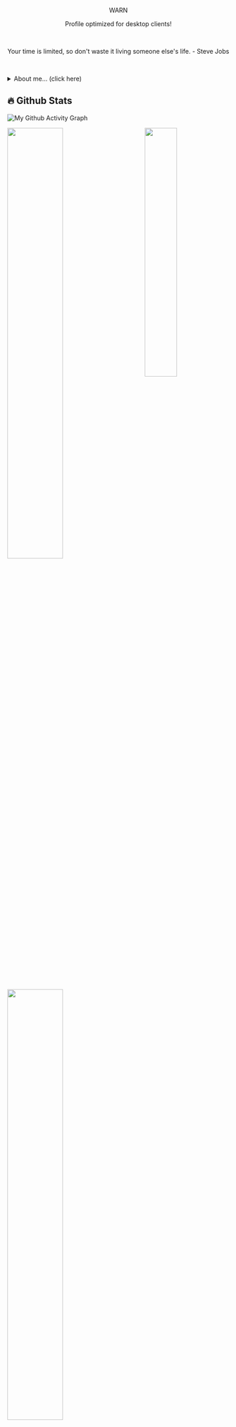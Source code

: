 <p align="center">WARN</p>
<p align="center">Profile optimized for desktop clients!</p>
<br/>

<p align="center">Your time is limited, so don't waste it living someone else's life. - Steve Jobs<p/>
<br/>

<p>
<div>
<details>
  <summary>About me... (click here)</summary>
  
  - Contact: [**nerdwork@duck.com**](mailto:nerdwork@duck.com)
  - Future: **studying to be a skull in the brazilian army**
</details>
</p>

## 🔥 Github Stats
![My Github Activity Graph](https://github-readme-activity-graph.vercel.app/graph?username=nerdonhub&theme=rogue)
<br/>

<a href="https://cursos.alura.com.br/user/nerdonhub/fullCertificate/db85a86babba4c2d9f102bcb6a69e781"><img align="right" width="38%" src="https://i.imgur.com/VxANS89.jpg"/><a/>
  <a href="https://github.com/nerdonhub"><img width="50%" src="https://github-readme-stats.vercel.app/api?username=nerdonhub&theme=radical"></a>
  <a href="https://github.com/nerdonhub"><img width="50%" src="http://github-readme-streak-stats.herokuapp.com/?user=nerdonhub&theme=radical&date_format=M%20j%5B%2C%20Y%5D&ring=ff3068&fire=ff3068&sideNums=ff3068"></a>
  <br/>
  
## 📘 My top open source projects

<p align="left">
  <a href="https://github.com/nerdonhub/JBChat"><img width="25%" src="https://denvercoder1-github-readme-stats.vercel.app/api/pin/?username=nerdonhub&repo=JBChat&hide_border=true&bg_color=1F222E&title_color=F85D7F&icon_color=F8D866&theme=react&show_icons=false" alt="readme-typing-svg"></a>
  <a href="https://github.com/nerdonhub/hidroject-release"><img width="25%" src="https://denvercoder1-github-readme-stats.vercel.app/api/pin?username=nerdonhub&repo=hidroject-release&theme=react&bg_color=1F222E&title_color=F85D7F&icon_color=F8D866&hide_border=true&show_icons=false" alt="custom-icon-badges"></a>
</p>
<br/>

```java
import br.com.nerdonhub.SoftwarDeveloper;

@Table(name = "bio")
@Entity(name = "Bio")
@Getter
@NoArgsConstructor
@AllArgsConstructor
public class Bio extends SoftwareDeveloper implements Backend {
  SoftwareDeveloper nerdonhub = new SoftwareDeveloper();
  nerd.name('Gabriel R.S. Sousa');
  nerd.title('Backend Engineer');
  nerd.company('Clínica Afeto', 'Hidroject');
}

public class Skills extends SoftwareDeveloper implements Backend {
  nerd.mainLanguage('Java');
  nerd.otherLanguages('C++', 'TypeScript');
  nerd.databases('PostgreSQL', 'MySQL', 'SQLite');
  nerd.technologies('Spring Framework', 'Hibernate', 'JUnit', 'JPA', 'JDBC', 'Maven', 'Gradle', 'Bootstrap');
  nerd.inProgress('Amazon Web Services Inc. [AWS]', 'Quarkus framework', 'Vue.js');
}

System.out.println("Welcome to my profile, make yourself at home!")
```
